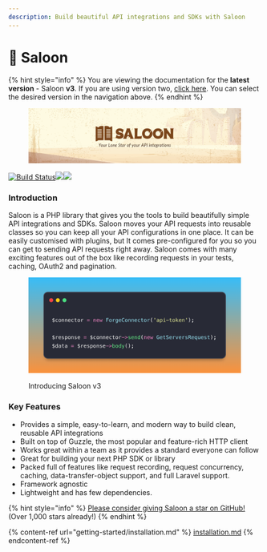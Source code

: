 ```yaml
---
description: Build beautiful API integrations and SDKs with Saloon
---
```


# 🤠 Saloon

{% hint style="info" %}
You are viewing the documentation for the **latest** **version** - Saloon **v3**. If you are using version two, [click here](https://docs.saloon.dev/v/2). You can select the desired version in the navigation above.
{% endhint %}

<figure><img src=".gitbook/assets/header.png" alt=""><figcaption></figcaption></figure>

[![Build Status](https://github.com/saloonphp/saloon/actions/workflows/tests.yml/badge.svg)](https://img.shields.io/github/actions/workflow/status/saloonphp/saloon/tests.yml?label=tests)![](https://img.shields.io/packagist/dm/saloonphp/saloon)![](https://img.shields.io/github/stars/saloonphp/saloon)

### Introduction

Saloon is a PHP library that gives you the tools to build beautifully simple API integrations and SDKs. Saloon moves your API requests into reusable classes so you can keep all your API configurations in one place. It can be easily customised with plugins, but It comes pre-configured for you so you can get to sending API requests right away. Saloon comes with many exciting features out of the box like recording requests in your tests, caching, OAuth2 and pagination.

<figure><img src=".gitbook/assets/Introducing Saloon v3.png" alt=""><figcaption><p>Introducing Saloon v3</p></figcaption></figure>

### Key Features

* Provides a simple, easy-to-learn, and modern way to build clean, reusable API integrations
* Built on top of Guzzle, the most popular and feature-rich HTTP client
* Works great within a team as it provides a standard everyone can follow
* Great for building your next PHP SDK or library
* Packed full of features like request recording, request concurrency, caching, data-transfer-object support, and full Laravel support.
* Framework agnostic
* Lightweight and has few dependencies.

{% hint style="info" %}
[Please consider giving Saloon a star on GitHub!](https://github.com/sammyjo20/saloon) (Over 1,000 stars already!)
{% endhint %}

{% content-ref url="getting-started/installation.md" %}
[installation.md](getting-started/installation.md)
{% endcontent-ref %}

